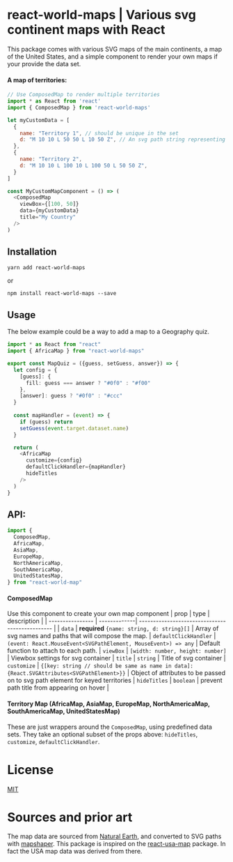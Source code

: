 # react-world-maps | Various svg continent maps with React

This package comes with various SVG maps of the main continents, a map of the 
United States, and a simple component to render your own maps if your provide
the data set.

#### A map of territories:
```javascript
// Use ComposedMap to render multiple territories
import * as React from 'react'
import { ComposedMap } from 'react-world-maps'

let myCustomData = [
  {
    name: "Territory 1", // should be unique in the set
    d: "M 10 10 L 50 50 L 10 50 Z", // An svg path string representing the map
  },
  {
    name: "Territory 2",
    d: "M 10 10 L 100 10 L 100 50 L 50 50 Z",
  }
]

const MyCustomMapComponent = () => (
  <ComposedMap
    viewBox={[100, 50]}
    data={myCustomData}
    title="My Country"
  />
)
```

## Installation

`yarn add react-world-maps`

or

`npm install react-world-maps --save`

## Usage

The below example could be a way to add a map to a Geography quiz.

```typescript
import * as React from "react"
import { AfricaMap } from "react-world-maps"

export const MapQuiz = ({guess, setGuess, answer}) => {
  let config = {
    [guess]: {
      fill: guess === answer ? "#0f0" : "#f00"
    },
    [answer]: guess ? "#0f0" : "#ccc"
  }
  
  const mapHandler = (event) => {
    if (guess) return
    setGuess(event.target.dataset.name)
  }

  return (
    <AfricaMap
      customize={config}
      defaultClickHandler={mapHandler}
      hideTitles
    />
  )
}
```
## API:
```javascript
import {
  ComposedMap,
  AfricaMap,
  AsiaMap,
  EuropeMap,
  NorthAmericaMap,
  SouthAmericaMap,
  UnitedStatesMap,
} from "react-world-map"
```
#### ComposedMap
Use this component to create your own map component
| prop             | type | description                                                  |
| ---------------- | -------------| ----------------------------------------------- |
| `data`                 | __required__ `{name: string, d: string}[]`   | Array of svg names and paths that will compose the map.
| `defaultClickHandler`  | `(event: React.MouseEvent<SVGPathElement, MouseEvent>) => any` | Default function to attach to each path.
| `viewBox`         | `[width: number, height: number]`          | Viewbox settings for svg container
| `title`    | `string`                                | Title of svg container
| `customize`      | `{[key: string // should be same as name in data]: {React.SVGAttributes<SVGPathElement>}}` | Object of attributes to be passed on to svg path element for keyed territories
| `hideTitles` | `boolean` | prevent path title from appearing on hover |

#### Territory Map (AfricaMap, AsiaMap, EuropeMap, NorthAmericaMap, SouthAmericaMap, UnitedStatesMap)
These are just wrappers around the `ComposedMap`, using predefined data sets. They
take an optional subset of the props above: `hideTitles`, `customize`, `defaultClickHandler`.

# License

[MIT](LICENSE.md)

# Sources and prior art

The map data are sourced from [Natural Earth](https://www.naturalearthdata.com/downloads/), and
converted to SVG paths with [mapshaper](https://mapshaper.org/). This package is inspired on the [react-usa-map](https://www.npmjs.com/package/react-usa-map) package. In fact the
USA map data was derived from there.
